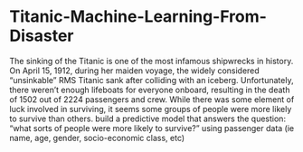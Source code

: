 # Titanic-Machine-Learning-From-Disaster
The sinking of the Titanic is one of the most infamous shipwrecks in history.  On April 15, 1912, during her maiden voyage, the widely considered “unsinkable” RMS Titanic sank after colliding with an iceberg. Unfortunately, there weren’t enough lifeboats for everyone onboard, resulting in the death of 1502 out of 2224 passengers and crew.  While there was some element of luck involved in surviving, it seems some groups of people were more likely to survive than others. build a predictive model that answers the question: “what sorts of people were more likely to survive?” using passenger data (ie name, age, gender, socio-economic class, etc)
